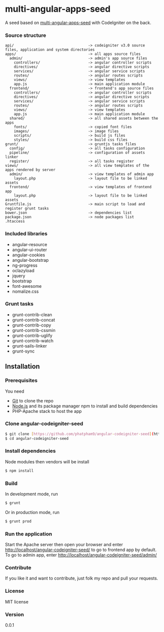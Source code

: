 # multi-angular-apps-seed
A seed based on [multi-angular-apps-seed](https://github.com/phatpham9/angular-codeigniter-seed) with CodeIgniter on the back.

### Source structure
```
api/                                  -> codeigniter v3.0 source files, application and system directories
apps/                                 -> all apps source files
  admin/                              -> admin's app source files
    controllers/                      -> angular controller scripts
    directives/                       -> angular directive scripts
    services/                         -> angular service scripts
    routes/                           -> angular routes scripts
    views/                            -> view templates
    app.js                            -> main application module
  frontend/                           -> frontend's app source files
    controllers/                      -> angular controller scripts
    directives/                       -> angular directive scripts
    services/                         -> angular service scripts
    routes/                           -> angular routes scripts
    views/                            -> view templates
    app.js                            -> main application module
  shared/                             -> all shared assets between the apps
    fonts/                            -> copied font files
    images/                           -> image files
    scripts/                          -> build js files
    styles/                           -> build css files
grunt/                                -> gruntjs tasks files
  config/                             -> all tasks configuration
  pipeline/                           -> configuration of assets linker
  register/                           -> all tasks register
views/                                -> all view templates of the apps rendered by server
  admin/                              -> view templates of admin app
    layout.php                        -> layout file to be linked assets
  frontend/                           -> view templates of frontend app
    layout.php                        -> layout file to be linked assets
Gruntfile.js                          -> main script to load and register grunt tasks
bower.json                            -> dependencies list
package.json                          -> node packages list
.htaccess
```

### Included libraries
* angular-resource
* angular-ui-router
* angular-cookies
* angular-bootstrap
* ng-progress
* oclazyload
* jquery
* bootstrap
* font-awesome
* nomalize.css

### Grunt tasks
* grunt-contrib-clean
* grunt-contrib-concat
* grunt-contrib-copy
* grunt-contrib-cssmin
* grunt-contrib-uglify
* grunt-contrib-watch
* grunt-sails-linker
* grunt-sync

## Installation

### Prerequisites
You need
* [Git](http://git-scm.com/) to clone the repo
* [Node.js](http://nodejs.org/) and its package manager npm to install and build dependencies
* PHP-Apache stack to host the app

### Clone angular-codeigniter-seed
```sh
$ git clone [https://github.com/phatpham9/angular-codeigniter-seed](https://github.com/phatpham9/angular-codeigniter-seed)
$ cd angular-codeigniter-seed
```

### Install dependencies
Node modules then vendors will be install
```sh
$ npm install
```

### Build
In development mode, run
```sh
$ grunt
```
Or in production mode, run
```sh
$ grunt prod
```

### Run the application
Start the Apache server then open your browser and enter [http://localhost/angular-codeigniter-seed/](http://localhost/angular-codeigniter-seed/) to go to frontend app by default. To go to admin app, enter [http://localhost/angular-codeigniter-seed/admin/](http://localhost/angular-codeigniter-seed/admin/)

### Contribute
If you like it and want to contribute, just folk my repo and pull your requests.

### License
MIT license

### Version
0.0.1
